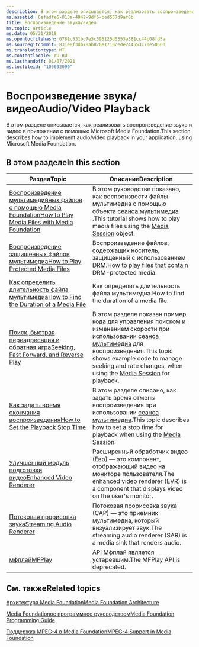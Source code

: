 ```yaml
---
description: В этом разделе описывается, как реализовать воспроизведение звука и видео в приложении с помощью Microsoft Media Foundation.
ms.assetid: 6efadfe6-013a-4942-9df5-bed557d9af8b
title: Воспроизведение звука/видео
ms.topic: article
ms.date: 05/31/2018
ms.openlocfilehash: 6781c531bc7e5c595125d5353a381cc44c08fd5a
ms.sourcegitcommit: 831e8f3db78ab820e1710cede244553c70e50500
ms.translationtype: MT
ms.contentlocale: ru-RU
ms.lasthandoff: 01/07/2021
ms.locfileid: "105692090"
---
```

# <a name="audiovideo-playback"></a><span data-ttu-id="01e8f-103">Воспроизведение звука/видео</span><span class="sxs-lookup"><span data-stu-id="01e8f-103">Audio/Video Playback</span></span>

<span data-ttu-id="01e8f-104">В этом разделе описывается, как реализовать воспроизведение звука и видео в приложении с помощью Microsoft Media Foundation.</span><span class="sxs-lookup"><span data-stu-id="01e8f-104">This section describes how to implement audio/video playback in your application, using Microsoft Media Foundation.</span></span>

## <a name="in-this-section"></a><span data-ttu-id="01e8f-105">В этом разделе</span><span class="sxs-lookup"><span data-stu-id="01e8f-105">In this section</span></span>



| <span data-ttu-id="01e8f-106">Раздел</span><span class="sxs-lookup"><span data-stu-id="01e8f-106">Topic</span></span>                                                                                               | <span data-ttu-id="01e8f-107">Описание</span><span class="sxs-lookup"><span data-stu-id="01e8f-107">Description</span></span>                                                                                                                                  |
|-----------------------------------------------------------------------------------------------------|----------------------------------------------------------------------------------------------------------------------------------------------|
| [<span data-ttu-id="01e8f-108">Воспроизведение мультимедийных файлов с помощью Media Foundation</span><span class="sxs-lookup"><span data-stu-id="01e8f-108">How to Play Media Files with Media Foundation</span></span>](how-to-play-unprotected-media-files.md)<br/> | <span data-ttu-id="01e8f-109">В этом руководстве показано, как воспроизвести файлы мультимедиа с помощью объекта [сеанса мультимедиа](media-session.md) .</span><span class="sxs-lookup"><span data-stu-id="01e8f-109">This tutorial shows how to play media files using the [Media Session](media-session.md) object.</span></span> <br/>                                 |
| [<span data-ttu-id="01e8f-110">Воспроизведение защищенных файлов мультимедиа</span><span class="sxs-lookup"><span data-stu-id="01e8f-110">How to Play Protected Media Files</span></span>](how-to-play-protected-media-files.md)<br/>               | <span data-ttu-id="01e8f-111">Воспроизведение файлов, содержащих носитель, защищенный с использованием DRM.</span><span class="sxs-lookup"><span data-stu-id="01e8f-111">How to play files that contain DRM-protected media.</span></span><br/>                                                                               |
| [<span data-ttu-id="01e8f-112">Как определить длительность файла мультимедиа</span><span class="sxs-lookup"><span data-stu-id="01e8f-112">How to Find the Duration of a Media File</span></span>](how-to-find-the-duration-of-a-media-file.md)<br/> | <span data-ttu-id="01e8f-113">Как определить длительность файла мультимедиа.</span><span class="sxs-lookup"><span data-stu-id="01e8f-113">How to find the duration of a media file.</span></span><br/>                                                                                         |
| [<span data-ttu-id="01e8f-114">Поиск, быстрая переадресация и обратная игра</span><span class="sxs-lookup"><span data-stu-id="01e8f-114">Seeking, Fast Forward, and Reverse Play</span></span>](seeking--fast-forward--and-reverse-play.md)<br/>   | <span data-ttu-id="01e8f-115">В этом разделе показан пример кода для управления поиском и изменением скорости при использовании [сеанса мультимедиа](media-session.md) для воспроизведения.</span><span class="sxs-lookup"><span data-stu-id="01e8f-115">This topic shows example code to manage seeking and rate changes, when using the [Media Session](media-session.md) for playback.</span></span><br/> |
| [<span data-ttu-id="01e8f-116">Как задать время окончания воспроизведения</span><span class="sxs-lookup"><span data-stu-id="01e8f-116">How to Set the Playback Stop Time</span></span>](how-to-set-the-playback-stop-time-.md)<br/>              | <span data-ttu-id="01e8f-117">В этом разделе описано, как задать время отмены воспроизведения при использовании [сеанса мультимедиа](media-session.md).</span><span class="sxs-lookup"><span data-stu-id="01e8f-117">This topic describes how to set a stop time for playback when using the [Media Session](media-session.md).</span></span><br/>                       |
| [<span data-ttu-id="01e8f-118">Улучшенный модуль подготовки видео</span><span class="sxs-lookup"><span data-stu-id="01e8f-118">Enhanced Video Renderer</span></span>](enhanced-video-renderer.md)<br/>                                   | <span data-ttu-id="01e8f-119">Расширенный обработчик видео (Евр) — это компонент, отображающий видео на мониторе пользователя.</span><span class="sxs-lookup"><span data-stu-id="01e8f-119">The enhanced video renderer (EVR) is a component that displays video on the user's monitor.</span></span><br/>                                       |
| [<span data-ttu-id="01e8f-120">Потоковая прорисовка звука</span><span class="sxs-lookup"><span data-stu-id="01e8f-120">Streaming Audio Renderer</span></span>](streaming-audio-renderer.md)<br/>                                 | <span data-ttu-id="01e8f-121">Потоковая прорисовка звука (САР) — это приемник мультимедиа, который визуализирует звук.</span><span class="sxs-lookup"><span data-stu-id="01e8f-121">The streaming audio renderer (SAR) is a media sink that renders audio.</span></span><br/>                                                            |
| [<span data-ttu-id="01e8f-122">мфплай</span><span class="sxs-lookup"><span data-stu-id="01e8f-122">MFPlay</span></span>](using-mfplay-for-audio-video-playback.md)<br/>                                      | <span data-ttu-id="01e8f-123">API Мфплай является устаревшим.</span><span class="sxs-lookup"><span data-stu-id="01e8f-123">The MFPlay API is deprecated.</span></span><br/>                                                                                                     |



 

## <a name="related-topics"></a><span data-ttu-id="01e8f-124">См. также</span><span class="sxs-lookup"><span data-stu-id="01e8f-124">Related topics</span></span>

<dl> <dt>

[<span data-ttu-id="01e8f-125">Архитектура Media Foundation</span><span class="sxs-lookup"><span data-stu-id="01e8f-125">Media Foundation Architecture</span></span>](media-foundation-architecture.md)
</dt> <dt>

[<span data-ttu-id="01e8f-126">Media Foundationое программное руководством</span><span class="sxs-lookup"><span data-stu-id="01e8f-126">Media Foundation Programming Guide</span></span>](media-foundation-programming-guide.md)
</dt> <dt>

[<span data-ttu-id="01e8f-127">Поддержка MPEG-4 в Media Foundation</span><span class="sxs-lookup"><span data-stu-id="01e8f-127">MPEG-4 Support in Media Foundation</span></span>](mpeg-4-support-in-media-foundation.md)
</dt> </dl>

 

 




